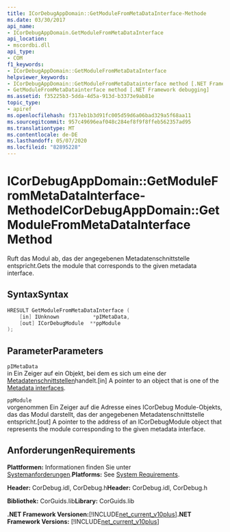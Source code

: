 ```yaml
---
title: ICorDebugAppDomain::GetModuleFromMetaDataInterface-Methode
ms.date: 03/30/2017
api_name:
- ICorDebugAppDomain.GetModuleFromMetaDataInterface
api_location:
- mscordbi.dll
api_type:
- COM
f1_keywords:
- ICorDebugAppDomain::GetModuleFromMetaDataInterface
helpviewer_keywords:
- ICorDebugAppDomain::GetModuleFromMetaDatainterface method [.NET Framework debugging]
- GetModuleFromMetaDatainterface method [.NET Framework debugging]
ms.assetid: f35225b3-5dda-4d5a-913d-b3373e9ab81e
topic_type:
- apiref
ms.openlocfilehash: f317eb1b3d91fc005d59d6a06bad329a5f68aa11
ms.sourcegitcommit: 957c49696eaf048c284ef8f9f8ffeb562357ad95
ms.translationtype: MT
ms.contentlocale: de-DE
ms.lasthandoff: 05/07/2020
ms.locfileid: "82895228"
---
```

# <a name="icordebugappdomaingetmodulefrommetadatainterface-method"></a><span data-ttu-id="5bc3a-102">ICorDebugAppDomain::GetModuleFromMetaDataInterface-Methode</span><span class="sxs-lookup"><span data-stu-id="5bc3a-102">ICorDebugAppDomain::GetModuleFromMetaDataInterface Method</span></span>
<span data-ttu-id="5bc3a-103">Ruft das Modul ab, das der angegebenen Metadatenschnittstelle entspricht.</span><span class="sxs-lookup"><span data-stu-id="5bc3a-103">Gets the module that corresponds to the given metadata interface.</span></span>  
  
## <a name="syntax"></a><span data-ttu-id="5bc3a-104">Syntax</span><span class="sxs-lookup"><span data-stu-id="5bc3a-104">Syntax</span></span>  
  
```cpp  
HRESULT GetModuleFromMetaDataInterface (  
    [in] IUnknown           *pIMetaData,  
    [out] ICorDebugModule  **ppModule  
);  
```  
  
## <a name="parameters"></a><span data-ttu-id="5bc3a-105">Parameter</span><span class="sxs-lookup"><span data-stu-id="5bc3a-105">Parameters</span></span>  
 `pIMetaData`  
 <span data-ttu-id="5bc3a-106">in Ein Zeiger auf ein Objekt, bei dem es sich um eine der [Metadatenschnittstellen](../metadata/metadata-interfaces.md)handelt.</span><span class="sxs-lookup"><span data-stu-id="5bc3a-106">[in] A pointer to an object that is one of the [Metadata interfaces](../metadata/metadata-interfaces.md).</span></span>  
  
 `ppModule`  
 <span data-ttu-id="5bc3a-107">vorgenommen Ein Zeiger auf die Adresse eines ICorDebug Module-Objekts, das das Modul darstellt, das der angegebenen Metadatenschnittstelle entspricht.</span><span class="sxs-lookup"><span data-stu-id="5bc3a-107">[out] A pointer to the address of an ICorDebugModule object that represents the module corresponding to the given metadata interface.</span></span>  
  
## <a name="requirements"></a><span data-ttu-id="5bc3a-108">Anforderungen</span><span class="sxs-lookup"><span data-stu-id="5bc3a-108">Requirements</span></span>  
 <span data-ttu-id="5bc3a-109">**Plattformen:** Informationen finden Sie unter [Systemanforderungen](../../get-started/system-requirements.md).</span><span class="sxs-lookup"><span data-stu-id="5bc3a-109">**Platforms:** See [System Requirements](../../get-started/system-requirements.md).</span></span>  
  
 <span data-ttu-id="5bc3a-110">**Header:** CorDebug.idl, CorDebug.h</span><span class="sxs-lookup"><span data-stu-id="5bc3a-110">**Header:** CorDebug.idl, CorDebug.h</span></span>  
  
 <span data-ttu-id="5bc3a-111">**Bibliothek:** CorGuids.lib</span><span class="sxs-lookup"><span data-stu-id="5bc3a-111">**Library:** CorGuids.lib</span></span>  
  
 <span data-ttu-id="5bc3a-112">**.NET Framework Versionen:**[!INCLUDE[net_current_v10plus](../../../../includes/net-current-v10plus-md.md)]</span><span class="sxs-lookup"><span data-stu-id="5bc3a-112">**.NET Framework Versions:** [!INCLUDE[net_current_v10plus](../../../../includes/net-current-v10plus-md.md)]</span></span>
